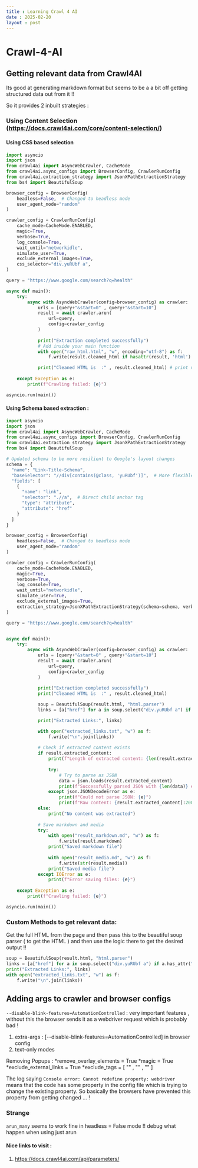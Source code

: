 ```yaml
---
title : Learning Crawl 4 AI 
date : 2025-02-20
layout : post
---
```


# Crawl-4-AI 

## Getting relevant data from Crawl4AI

Its good at generating markdown format but seems to be a a bit off getting structured data out from it !!

So it provides 2 inbuilt strategies :

### Using Content Selection (https://docs.crawl4ai.com/core/content-selection/)



#### Using CSS based selection

```python
import asyncio
import json 
from crawl4ai import AsyncWebCrawler, CacheMode
from crawl4ai.async_configs import BrowserConfig, CrawlerRunConfig
from crawl4ai.extraction_strategy import JsonXPathExtractionStrategy
from bs4 import BeautifulSoup

browser_config = BrowserConfig(
    headless=False,  # Changed to headless mode
    user_agent_mode="random"
)

crawler_config = CrawlerRunConfig(
    cache_mode=CacheMode.ENABLED,
    magic=True,
    verbose=True,
    log_console=True,
    wait_until="networkidle",
    simulate_user=True,
    exclude_external_images=True,
    css_selector="div.yuRUbf a",
)

query = "https://www.google.com/search?q=health"

async def main():
    try:
        async with AsyncWebCrawler(config=browser_config) as crawler:
            urls = [query+"&start=0" , query+"&start=10"]
            result = await crawler.arun(
                url=query,
                config=crawler_config
            )
            
            print("Extraction completed successfully")
            # Add inside your main function
            with open("raw_html.html", "w", encoding="utf-8") as f:
                f.write(result.cleaned_html if hasattr(result, 'html') else "No HTML available")

            print("Cleaned HTML is  :" , result.cleaned_html) # print not helpful content from this !!
            
    except Exception as e:
        print(f"Crawling failed: {e}")

asyncio.run(main())
```




#### Using Schema based extraction : 



```python
import asyncio
import json 
from crawl4ai import AsyncWebCrawler, CacheMode
from crawl4ai.async_configs import BrowserConfig, CrawlerRunConfig
from crawl4ai.extraction_strategy import JsonXPathExtractionStrategy
from bs4 import BeautifulSoup

# Updated schema to be more resilient to Google's layout changes
schema = {
  "name": "Link-Title-Schema",
  "baseSelector": "//div[contains(@class, 'yuRUbf')]",  # More flexible match
  "fields": [
    {
      "name": "link",
      "selector": ".//a",  # Direct child anchor tag
      "type": "attribute",
      "attribute": "href"
    }
  ]
}

browser_config = BrowserConfig(
    headless=False,  # Changed to headless mode
    user_agent_mode="random"
)

crawler_config = CrawlerRunConfig(
    cache_mode=CacheMode.ENABLED,
    magic=True,
    verbose=True,
    log_console=True,
    wait_until="networkidle",
    simulate_user=True,
    exclude_external_images=True,
    extraction_strategy=JsonXPathExtractionStrategy(schema=schema, verbose=True) 
)

query = "https://www.google.com/search?q=health"


async def main():
    try:
        async with AsyncWebCrawler(config=browser_config) as crawler:
            urls = [query+"&start=0" , query+"&start=10"]
            result = await crawler.arun(
                url=query,
                config=crawler_config
            )
            
            print("Extraction completed successfully")
            print("Cleaned HTML is  :" , result.cleaned_html)

            soup = BeautifulSoup(result.html, "html.parser") 
            links = [a["href"] for a in soup.select("div.yuRUbf a") if a.has_attr("href")]

            print("Extracted Links:", links)

            with open("extracted_links.txt", "w") as f:
                f.write("\n".join(links))
            
            # Check if extracted content exists
            if result.extracted_content:
                print(f"Length of extracted content: {len(result.extracted_content)}")
                
                try:
                    # Try to parse as JSON
                    data = json.loads(result.extracted_content)
                    print(f"Successfully parsed JSON with {len(data)} entries")
                except json.JSONDecodeError as e:
                    print(f"Could not parse JSON: {e}")
                    print(f"Raw content: {result.extracted_content[:200]}...")
            else:
                print("No content was extracted")
            
            # Save markdown and media
            try:
                with open("result_markdown.md", "w") as f:
                    f.write(result.markdown)
                print("Saved markdown file")
                
                with open("result_media.md", "w") as f:
                    f.write(str(result.media))
                print("Saved media file")
            except IOError as e:
                print(f"Error saving files: {e}")
                
    except Exception as e:
        print(f"Crawling failed: {e}")

asyncio.run(main())

```


### Custom Methods to get relevant data: 

Get the full HTML from the page and then pass this to the beautiful soup parser ( to get the HTML ) and then use the logic there to get the desired output !!

```python
soup = BeautifulSoup(result.html, "html.parser") 
links = [a["href"] for a in soup.select("div.yuRUbf a") if a.has_attr("href")]
print("Extracted Links:", links)
with open("extracted_links.txt", "w") as f:
    f.write("\n".join(links))
```

## Adding args to crawler and browser configs

`--disable-blink-features=AutomationControlled` : very important features , without this the browser sends it as a webdriver request which is probably bad !

1. extra-args : [--disable-blink-features=AutomationControlled] in browser config 
2. text-only modes 


Removing Popups :
*remove_overlay_elements = True
*magic = True
*exclude_external_links = True
*exclude_tags = [ "" , "" , "" ]


The log saying `Console error: Cannot redefine property: webdriver` means that the code has some property in the config file which is trying to change the existing property. So basically the browsers have prevented this property from getting changed ... !



### Strange
`arun_many` seems to work fine in headless = False mode !! debug what happen when using just arun  


#### Nice links to visit : 
1. https://docs.crawl4ai.com/api/parameters/























